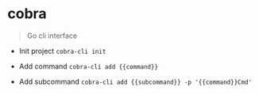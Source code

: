 # cobra

> Go cli interface

- Init project
`cobra-cli init`

- Add command
`cobra-cli add {{command}}`

- Add subcommand
`cobra-cli add {{subcommand}} -p '{{command}}Cmd'`
